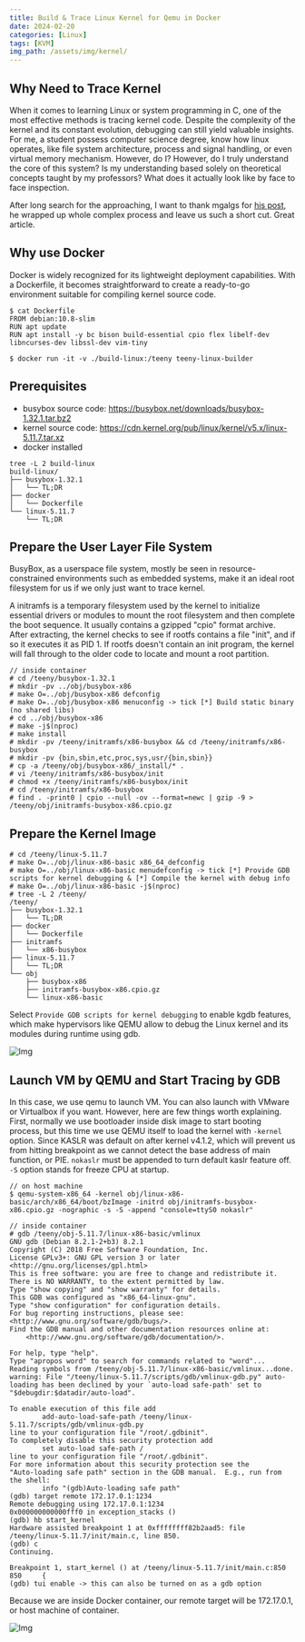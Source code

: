```yaml
---
title: Build & Trace Linux Kernel for Qemu in Docker
date: 2024-02-20
categories: [Linux]
tags: [KVM]
img_path: /assets/img/kernel/
---
```


## Why Need to Trace Kernel

When it comes to learning Linux or system programming in C, one of the most effective methods is tracing kernel code. Despite the complexity of the kernel and its constant evolution, debugging can still yield valuable insights. For me, a student possess computer science degree, know how linux operates, like file system architecture, process and signal handling, or even virtual memory mechanism. However, do I? However, do I truly understand the core of this system? Is my understanding based solely on theoretical concepts taught by my professors?  What does it actually look like by face to face inspection.

After long search for the approaching, I want to thank mgalgs for [his post](https://mgalgs.io/2021/03/23/how-to-build-a-custom-linux-kernel-for-qemu-using-docker.html), he wrapped up whole complex process and leave us such a short cut. Great article.

## Why use Docker

Docker is widely recognized for its lightweight deployment capabilities. With a Dockerfile, it becomes straightforward to create a ready-to-go environment suitable for compiling kernel source code. 

```
$ cat Dockerfile
FROM debian:10.8-slim
RUN apt update
RUN apt install -y bc bison build-essential cpio flex libelf-dev libncurses-dev libssl-dev vim-tiny

$ docker run -it -v ./build-linux:/teeny teeny-linux-builder
```


## Prerequisites
- busybox source code:  https://busybox.net/downloads/busybox-1.32.1.tar.bz2
- kernel source code: https://cdn.kernel.org/pub/linux/kernel/v5.x/linux-5.11.7.tar.xz
- docker installed

```shell
tree -L 2 build-linux
build-linux/
├── busybox-1.32.1
│   └── TL;DR
├── docker
│   └── Dockerfile
└── linux-5.11.7
    └── TL;DR
```

## Prepare the User Layer File System

BusyBox, as a userspace file system, mostly be seen in resource-constrained environments such as embedded systems, make it an ideal root filesystem for us if we only just want to trace kernel.

A initramfs is a temporary filesystem used by the kernel to initialize essential drivers or modules to mount the root filesystem and then complete the boot sequence.
It usually contains a gzipped "cpio" format archive. After extracting, the kernel checks to see if rootfs contains a file "init", and if so it executes it as PID 1. If rootfs doesn't contain an init program, the kernel will fall through to the older code to locate and mount a root partition.

```shell
// inside container
# cd /teeny/busybox-1.32.1
# mkdir -pv ../obj/busybox-x86
# make O=../obj/busybox-x86 defconfig
# make O=../obj/busybox-x86 menuconfig -> tick [*] Build static binary (no shared libs)
# cd ../obj/busybox-x86
# make -j$(nproc)
# make install
# mkdir -pv /teeny/initramfs/x86-busybox && cd /teeny/initramfs/x86-busybox
# mkdir -pv {bin,sbin,etc,proc,sys,usr/{bin,sbin}}
# cp -a /teeny/obj/busybox-x86/_install/* .
# vi /teeny/initramfs/x86-busybox/init
# chmod +x /teeny/initramfs/x86-busybox/init
# cd /teeny/initramfs/x86-busybox
# find . -print0 | cpio --null -ov --format=newc | gzip -9 > /teeny/obj/initramfs-busybox-x86.cpio.gz
```


## Prepare the Kernel Image

```shell
# cd /teeny/linux-5.11.7
# make O=../obj/linux-x86-basic x86_64_defconfig
# make O=../obj/linux-x86-basic menudefconfig -> tick [*] Provide GDB scripts for kernel debugging & [*] Compile the kernel with debug info
# make O=../obj/linux-x86-basic -j$(nproc)
# tree -L 2 /teeny/
/teeny/
├── busybox-1.32.1
│   └── TL;DR
├── docker
│   └── Dockerfile
├── initramfs
│   └── x86-busybox
├── linux-5.11.7
│   └── TL;DR
└── obj
    ├── busybox-x86
    ├── initramfs-busybox-x86.cpio.gz
    └── linux-x86-basic
```
Select `Provide GDB scripts for kernel debugging` to enable kgdb features, which make  hypervisors like QEMU allow to debug the Linux kernel and its modules during runtime using gdb.

![Img](kernel_menuconfig.png)

## Launch VM by QEMU and Start Tracing by GDB

In this case, we use qemu to launch VM. You can also launch with VMware or Virtualbox if you want. However, here are few things worth explaining. First, normally we use bootloader inside disk image to start booting process, but this time we use QEMU itself to load the kernel with `-kernel` option. Since KASLR was default on
after kernel v4.1.2, which will prevent us from hitting breakpoint as we cannot detect the base address of main function, or PIE. `nokaslr` must be appended to turn default kaslr feature off. `-S` option stands for freeze CPU at startup.

```
// on host machine
$ qemu-system-x86_64 -kernel obj/linux-x86-basic/arch/x86_64/boot/bzImage -initrd obj/initramfs-busybox-x86.cpio.gz -nographic -s -S -append "console=ttyS0 nokaslr"
```

```shell
// inside container
# gdb /teeny/obj-5.11.7/linux-x86-basic/vmlinux
GNU gdb (Debian 8.2.1-2+b3) 8.2.1
Copyright (C) 2018 Free Software Foundation, Inc.
License GPLv3+: GNU GPL version 3 or later <http://gnu.org/licenses/gpl.html>
This is free software: you are free to change and redistribute it.
There is NO WARRANTY, to the extent permitted by law.
Type "show copying" and "show warranty" for details.
This GDB was configured as "x86_64-linux-gnu".
Type "show configuration" for configuration details.
For bug reporting instructions, please see:
<http://www.gnu.org/software/gdb/bugs/>.
Find the GDB manual and other documentation resources online at:
    <http://www.gnu.org/software/gdb/documentation/>.

For help, type "help".
Type "apropos word" to search for commands related to "word"...
Reading symbols from /teeny/obj-5.11.7/linux-x86-basic/vmlinux...done.
warning: File "/teeny/linux-5.11.7/scripts/gdb/vmlinux-gdb.py" auto-loading has been declined by your `auto-load safe-path' set to "$debugdir:$datadir/auto-load".

To enable execution of this file add
        add-auto-load-safe-path /teeny/linux-5.11.7/scripts/gdb/vmlinux-gdb.py
line to your configuration file "/root/.gdbinit".
To completely disable this security protection add
        set auto-load safe-path /
line to your configuration file "/root/.gdbinit".
For more information about this security protection see the
"Auto-loading safe path" section in the GDB manual.  E.g., run from the shell:
        info "(gdb)Auto-loading safe path"
(gdb) target remote 172.17.0.1:1234
Remote debugging using 172.17.0.1:1234
0x000000000000fff0 in exception_stacks ()
(gdb) hb start_kernel
Hardware assisted breakpoint 1 at 0xffffffff82b2aad5: file /teeny/linux-5.11.7/init/main.c, line 850.
(gdb) c
Continuing.

Breakpoint 1, start_kernel () at /teeny/linux-5.11.7/init/main.c:850
850     {
(gdb) tui enable -> this can also be turned on as a gdb option
```

Because we are inside Docker container, our remote target will be 172.17.0.1, or host machine of container. 

![Img](gdb_tui.png)